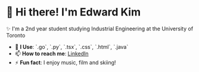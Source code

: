 <div style="display: flex; align-items: center;">
  <div style="flex: 1;">
    <h1>👋 Hi there! I'm Edward Kim</h1>
    <p>✨ I'm a 2nd year student studying Industrial Engineering at the University of Toronto
    <ul>
      <li>💬 <strong>I Use</strong>: `.go`, `.py`, `.tsx`, `.css`, `.html`, `.java`</li>
      <li>📫 <strong>How to reach me</strong>: <a href="https://www.linkedin.com/in/edw-kim/">LinkedIn</a></li>
      <li>⚡ <strong>Fun fact</strong>: I enjoy music, film and skiing!</li>
